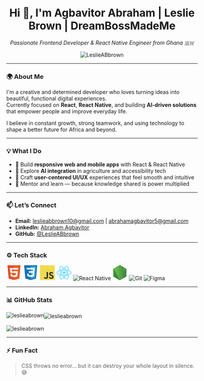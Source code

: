 <h1 align="center">Hi 👋, I'm Agbavitor Abraham | Leslie Brown | DreamBossMadeMe</h1>

<p align="center">
  <em>Passionate Frontend Developer & React Native Engineer from Ghana 🇬🇭</em>
</p>

<p align="center">
  <img src="https://komarev.com/ghpvc/?username=LeslieABbrown&label=Profile%20views&color=0e75b6&style=flat" alt="LeslieABbrown" />
</p>

---

### 🌍 About Me
I'm a creative and determined developer who loves turning ideas into beautiful, functional digital experiences.  
Currently focused on **React**, **React Native**, and building **AI-driven solutions** that empower people and improve everyday life.

I believe in constant growth, strong teamwork, and using technology to shape a better future for Africa and beyond.

---

### 💡 What I Do
- 🚀 Build **responsive web and mobile apps** with React & React Native  
- 🤖 Explore **AI integration** in agriculture and accessibility tech  
- 🎨 Craft **user-centered UI/UX** experiences that feel smooth and intuitive  
- 🧠 Mentor and learn — because knowledge shared is power multiplied  

---

### 📫 Let’s Connect
- **Email:** leslieabbrown10@gmail.com | abrahamagbavitor5@gmail.com  
- **LinkedIn:** [Abraham Agbavitor](https://linkedin.com/in/abraham%20agbavitor)  
- **GitHub:** [@LeslieABbrown](https://github.com/LeslieABbrown)  

---

### ⚙️ Tech Stack
<p align="left">
  <img src="https://raw.githubusercontent.com/devicons/devicon/master/icons/html5/html5-original.svg" width="40" height="40" alt="HTML5" />
  <img src="https://raw.githubusercontent.com/devicons/devicon/master/icons/css3/css3-original.svg" width="40" height="40" alt="CSS3" />
  <img src="https://raw.githubusercontent.com/devicons/devicon/master/icons/javascript/javascript-original.svg" width="40" height="40" alt="JavaScript" />
  <img src="https://raw.githubusercontent.com/devicons/devicon/master/icons/react/react-original.svg" width="40" height="40" alt="React" />
  <img src="https://reactnative.dev/img/header_logo.svg" width="40" height="40" alt="React Native" />
  <img src="https://raw.githubusercontent.com/devicons/devicon/master/icons/nodejs/nodejs-original.svg" width="40" height="40" alt="Node.js" />
  <img src="https://www.vectorlogo.zone/logos/git-scm/git-scm-icon.svg" width="40" height="40" alt="Git" />
  <img src="https://www.vectorlogo.zone/logos/figma/figma-icon.svg" width="40" height="40" alt="Figma" />
</p>

---

### 📊 GitHub Stats
<p>
  <img align="left" src="https://github-readme-stats.vercel.app/api/top-langs?username=leslieabrown&show_icons=true&locale=en&layout=compact" alt="leslieabrown" />
</p>

<p>
  <img align="center" src="https://github-readme-stats.vercel.app/api?username=leslieabrown&show_icons=true&locale=en" alt="leslieabrown" />
</p>

<p>
  <img align="center" src="https://github-readme-streak-stats.herokuapp.com/?user=leslieabrown" alt="leslieabrown" />
</p>

---

### ⚡ Fun Fact
> CSS throws no error… but it can destroy your whole layout in silence. 😅

